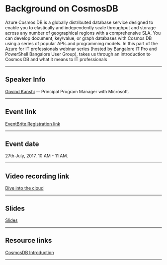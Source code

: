 # Background on CosmosDB

Azure Cosmos DB is a globally distributed database service designed to enable you to elastically and independently scale throughput and storage across any number of geographical regions with a comprehensive SLA. You can develop document, key/value, or graph databases with Cosmos DB using a series of popular APIs and programming models.
In this part of the Azure for IT professionals webinar series (hosted by Bangalore IT Pro and PowerShell Bangalore User Group), takes us through an introduction to Cosmos DB and what it means to IT professionals

---
## Speaker Info
[Govind Kanshi](https://twitter.com/govindk) -- Principal Program Manager with Microsoft.

---
## Event link
[EventBrite Registration link](https://indiaopsugintrotodocker.eventbrite.com)

---
## Event date
27th July, 2017. 10 AM - 11 AM.

---
## Video recording link
[Dive into the cloud](http://www.diveintothecloud.com/azure4itpro-cosmos-db-for-it-professionals-by-govind-kanshi/)

---
## Slides
[Slides](./IT-PRO-2017.pdf)

---
## Resource links
[CosmosDB Introduction](https://docs.microsoft.com/en-us/azure/cosmos-db/introduction)

---